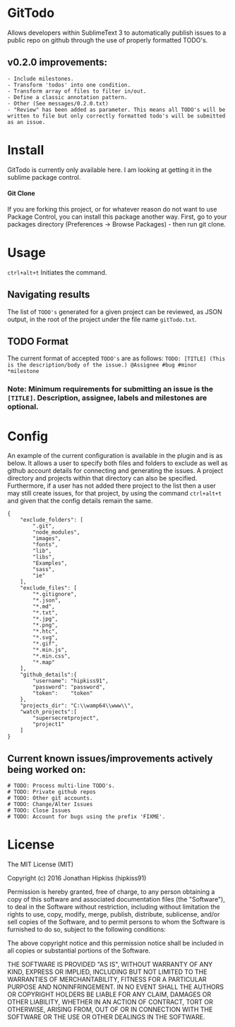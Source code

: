 # GitTodo
Allows developers within SublimeText 3 to automatically publish issues to a public repo on github through the use of properly formatted TODO's.

## v0.2.0 improvements:
```
- Include milestones.
- Transform 'todos' into one condition.
- Transform array of files to filter in/out.
- Define a classic annotation pattern.
- Other (See messages/0.2.0.txt)
- "Review" has been added as parameter. This means all TODO's will be written to file but only correctly formatted todo's will be submitted as an issue.
```

# Install
GitTodo is currently only available here. I am looking at getting it in the sublime package control.

#### Git Clone
If you are forking this project, or for whatever reason do not want to use Package Control, you can install this package another way. First, go to your packages directory (Preferences -> Browse Packages) - then run git clone.

# Usage
`ctrl+alt+t` Initiates the command.

## Navigating results
The list of `TODO's` generated for a given project can be reviewed, as JSON output, in the root of the project under the file name `gitTodo.txt`.

## TODO Format
The current format of accepted `TODO's` are as follows:
`TODO: [TITLE] (This is the description/body of the issue.) @Assignee #bug #minor *milestone`
### Note: Minimum requirements for submitting an issue is the `[TITLE]`. Description, assignee, labels and milestones are optional.


# Config
An example of the current configuration is available in the plugin and is as below. It allows a user to specify both files and folders to exclude as well as github account details for connecting and generating the issues. A project directory and projects within that directory can also be specified. Furthermore, if a user has not added there project to the list then a user may still create issues, for that project, by using the command `ctrl+alt+t` and given that the config details remain the same.

```
{
	"exclude_folders": [
		".git",
		"node_modules",
		"images",
		"fonts",
		"lib",
		"libs",
		"Examples",
		"sass",
		"ie"
	],
	"exclude_files": [
		"*.gitignore",
		"*.json",
		"*.md",
		"*.txt",
		"*.jpg",
		"*.png",
		"*.htc",
		"*.svg",
		"*.gif",
		"*.min.js",
		"*.min.css",
		"*.map"
	],
	"github_details":{
		"username": "hipkiss91",
		"password": "password",
		"token":    "token"
	},
	"projects_dir": "C:\\wamp64\\www\\",
	"watch_projects":[
		"supersecretproject",
		"project1"
	]
}

```

## Current known issues/improvements actively being worked on:
```
# TODO: Process multi-line TODO's.
# TODO: Private github repos
# TODO: Other git accounts.
# TODO: Change/Alter Issues
# TODO: Close Issues
# TODO: Account for bugs using the prefix 'FIXME'.
```


# License

The MIT License (MIT)

Copyright (c) 2016 Jonathan Hipkiss (hipkiss91)

Permission is hereby granted, free of charge, to any person obtaining a copy of this software and associated documentation files (the "Software"), to deal in the Software without restriction, including without limitation the rights to use, copy, modify, merge, publish, distribute, sublicense, and/or sell copies of the Software, and to permit persons to whom the Software is furnished to do so, subject to the following conditions:

The above copyright notice and this permission notice shall be included in all copies or substantial portions of the Software.

THE SOFTWARE IS PROVIDED "AS IS", WITHOUT WARRANTY OF ANY KIND, EXPRESS OR IMPLIED, INCLUDING BUT NOT LIMITED TO THE WARRANTIES OF MERCHANTABILITY, FITNESS FOR A PARTICULAR PURPOSE AND NONINFRINGEMENT. IN NO EVENT SHALL THE AUTHORS OR COPYRIGHT HOLDERS BE LIABLE FOR ANY CLAIM, DAMAGES OR OTHER LIABILITY, WHETHER IN AN ACTION OF CONTRACT, TORT OR OTHERWISE, ARISING FROM, OUT OF OR IN CONNECTION WITH THE SOFTWARE OR THE USE OR OTHER DEALINGS IN THE SOFTWARE.
